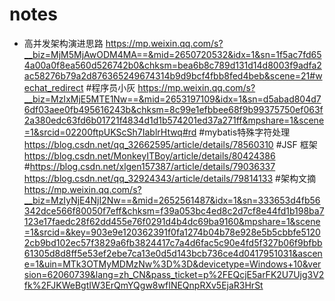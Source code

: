 # notes
* 高并发架构演进思路 https://mp.weixin.qq.com/s?__biz=MjM5MjAwODM4MA==&mid=2650720532&idx=1&sn=1f5ac7fd654a00a0f8ea560d526742b0&chksm=bea6b8c789d131d14d8003f9adfa2ac58276b79a2d876365249674314b9d9bcf4fbb8fed4beb&scene=21#wechat_redirect
#程序员小灰 https://mp.weixin.qq.com/s?__biz=MzIxMjE5MTE1Nw==&mid=2653197109&idx=1&sn=d5abad804d76df03aee0fb495616243b&chksm=8c99e1efbbee68f9b99375750ef063f2a380edc63fd6b01721f4834d1d1b574201ed37a271ff&mpshare=1&scene=1&srcid=02200ftpUKScSh7IablrHtwq#rd
#mybatis特殊字符处理  https://blog.csdn.net/qq_32662595/article/details/78560310
#JSF 框架 https://blog.csdn.net/MonkeyITBoy/article/details/80424386
#https://blog.csdn.net/xlgen157387/article/details/79036337  
https://blog.csdn.net/qq_32924343/article/details/79814133
#架构文摘 https://mp.weixin.qq.com/s?__biz=MzIyNjE4NjI2Nw==&mid=2652561487&idx=1&sn=333653d4fb56342dce566f80050f7eff&chksm=f39a053bc4ed8c2d7cf8e44fd1b198ba7123e17faedc28f62dd455e76f0291d4b4dc69ba9160&mpshare=1&scene=1&srcid=&key=903e9e120362391f0fa1274b04b78e928e5b5cbbfe51202cb9bd102ec57f3829a6fb3824417c7a4d6fac5c90e4fd5f327b06f9bfbb61305d8d8ff5e53ef2ebe7ca13e0d5d143bcb736ce4d0417951031&ascene=1&uin=MTk3OTMyMDMzNw%3D%3D&devicetype=Windows+10&version=62060739&lang=zh_CN&pass_ticket=p%2FEQcjE5arFK2U7Ujg3V2fk%2FJKWeBgtIW3ErQmYQgw8wfINEQnpRXv5EjaR3HrSt
